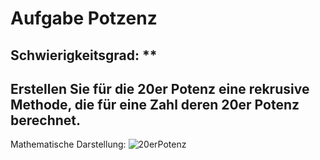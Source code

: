 # Aufgabe Potzenz

## Schwierigkeitsgrad: **

## Erstellen Sie für die 20er Potenz eine rekrusive Methode, die für eine Zahl deren 20er Potenz berechnet.

Mathematische Darstellung:
![20erPotenz](https://github.com/KlaraOppenheimerSchule/Einfuehrung_Programmieren_Uebungen/blob/main/Modul%20Rekursionen/%C3%9Cbungsaufgabe%2020erPotenz/20er%20Potenz.JPG)


